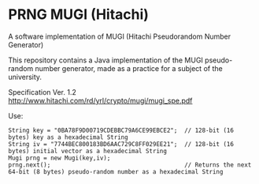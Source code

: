 # PRNG MUGI (Hitachi)
A software implementation of MUGI (Hitachi Pseudorandom Number Generator)

This repository contains a Java implementation of the MUGI pseudo-random number generator, made as a practice for a subject of the university.

Specification Ver. 1.2
http://www.hitachi.com/rd/yrl/crypto/mugi/mugi_spe.pdf


Use:

    String key = "0BA78F9D00719CDEBBC79A6CE99EBCE2";  // 128-bit (16 bytes) key as a hexadecimal String
    String iv = "7744BEC800183BD6AAC729C8FF029EE21";  // 128-bit (16 bytes) initial vector as a hexadecimal String
    Mugi prng = new Mugi(key,iv);
    prng.next();                                      // Returns the next 64-bit (8 bytes) pseudo-random number as a hexadecimal String


